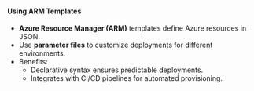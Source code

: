 #### **Using ARM Templates**
- **Azure Resource Manager (ARM)** templates define Azure resources in JSON.
- Use **parameter files** to customize deployments for different environments.
- Benefits:
  - Declarative syntax ensures predictable deployments.
  - Integrates with CI/CD pipelines for automated provisioning.
